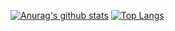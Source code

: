 [![Anurag's github stats](https://github-readme-stats.vercel.app/api?username=lucas-a-pelegrino&count_private=true&show_icons=true&theme=nord)](https://github.com/anuraghazra/github-readme-stats)
[![Top Langs](https://github-readme-stats.vercel.app/api/top-langs/?username=lucas-a-pelegrino&theme=nord)](https://github.com/anuraghazra/github-readme-stats)
